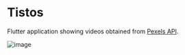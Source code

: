 # Tistos

Flutter application showing videos obtained from [Pexels API](https://www.pexels.com/api/).

![image](https://github.com/ibrakor/TisTos/assets/104716025/13f17614-82fe-44c7-a666-d481eb33391a)


